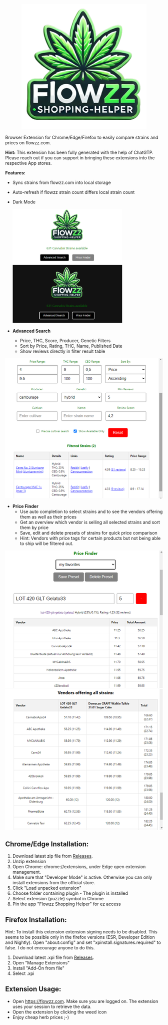 <div align="center">
  <img src="static/flowzz-shopping-helper.png" height="400px"/>
</div>

Browser Extension for Chrome/Edge/Firefox to easily compare strains and prices on flowzz.com.

**Hint:** This extension has been fully generated with the help of ChatGTP. Please reach out if you can support in bringing these extensions into the respective App stores.

**Features:**
* Sync strains from flowzz.com into local storage
* Auto-refresh if flowzz strain count differs local strain count
* Dark Mode

  <img src="demo/extension.png" width="350" />
  <img src="demo/extension-dark.png" width="350" /> 

* **Advanced Search**
  * Price, THC, Score, Producer, Genetic Filters 
  * Sort by Price, Rating, THC, Name, Published Date
  * Show reviews directly in filter result table

![extension1](demo/extension1.png)
* **Price Finder**
  * Use auto completion to select strains and to see the vendors offering them as well as their prices
  * Get an overview which vendor is selling all selected strains and sort them by price
  * Save, edit and delete presets of strains for quick price comparison
  * Hint: Vendors with price tags for certain products but not being able to ship will be filtered out.

![extension2](demo/extension2.png)
![extension2](demo/extension3.png)

## Chrome/Edge Installation:
1. Download latest zip file from [Releases](https://github.com/FrittenToni/flowzz-shopping-helper/releases).
2. Unzip extension
3. Open Chrome: chrome://extensions, under Edge open extension management.
3. Make sure that "Developer Mode" is active. Otherwise you can only install extensions from the official store.
4. Click "Load unpacked extension"
5. Choose folder containing plugin - The plugin is installed
6. Select extension (puzzle) symbol in Chrome
7. Pin the app "Flowzz Shopping Helper" for ez access

## Firefox Installation:
Hint: To install this extension extension signing needs to be disabled. This seems to be possible only in the firefox versions (ESR, Developer Edition and Nightly). Open "about:config" and set "xpinstall.signatures.required" to false. I do not encourage anyone to do this. 
1. Download latest .xpi file from [Releases](https://github.com/FrittenToni/flowzz-shopping-helper/releases).
2. Open "Manage Extensions"
3. Install "Add-On from file"
4. Select .xpi

## Extension Usage:
* Open https://flowzz.com. Make sure you are logged on. The extension uses your session to retrieve the data.
* Open the extension by clicking the weed icon
* Enjoy cheap herb prices ;-)
